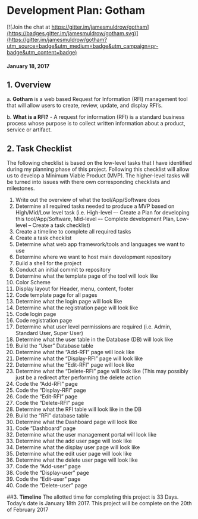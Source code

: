 # Development Plan: Gotham

[![Join the chat at https://gitter.im/jamesmuldrow/gotham](https://badges.gitter.im/jamesmuldrow/gotham.svg)](https://gitter.im/jamesmuldrow/gotham?utm_source=badge&utm_medium=badge&utm_campaign=pr-badge&utm_content=badge)

#### January 18, 2017

## 1.	<b>Overview</b>
a.	<b>Gotham</b> is a web based Request for Information (RFI) management tool that will allow users to create, review, update, and display RFI’s.

b.	<b>What is a RFI?</b> - A request for information (RFI) is a standard business process whose purpose is to collect written information about a product, service or artifact.

## 2.        <b>Task Checklist</b> 
The following checklist is based on the low-level tasks that I have identified during my planning phase of this project. Following this checklist will allow us to develop a Minimum Viable Product (MVP). The higher-level tasks will be turned into issues with there own corresponding checklists and milestones. 

1. Write out the overview of what the tool/App/Software does
2. Determine all required tasks needed to produce a MVP based on High/Mid/Low level task (i.e. High-level –- Create a Plan for developing this tool/App/Software, Mid-level –- Complete development Plan, Low-level – Create a task checklist)
3. Create a timeline to complete all required tasks
4. Create a task checklist
5. Determine what web app framework/tools and languages we want to use 
6. Determine where we want to host main development repository
7. Build a shell for the project
8. Conduct an initial commit to repository
9. Determine what the template page of the tool will look like
10. Color Scheme
11. Display layout for Header, menu, content, footer
12. Code template page for all pages
13. Determine what the login page will look like
14. Determine what the registration page will look like
15. Code login page
16. Code registration page
17. Determine what user level permissions are required (i.e. Admin, Standard User, Super User)
18. Determine what the user table in the Database (DB) will look like
19. Build the “User” Database table
20. Determine what the “Add-RFI” page will look like
21. Determine what the “Display-RFI” page will look like
22. Determine what the “Edit-RFI” page will look like
23. Determine what the “Delete-RFI” page will look like (This may possibly just be a redirect after performing the delete action
24. Code the “Add-RFI” page
25. Code the “Display-RFI” page
26. Code the “Edit-RFI” page
27. Code the “Delete-RFI” page
28. Determine what the RFI table will look like in the DB
29. Build the “RFI” database table
30. Determine what the Dashboard page will look like
31. Code “Dashboard” page
32. Determine what the user management portal will look like
33. Determine what the add user page will look like
34. Determine what the display user page will look like
35. Determine what the edit user page will look like
36. Determine what the delete user page will look like
37. Code the “Add-user” page
38. Code the “Display-user” page
39. Code the “Edit-user” page
40. Code the “Delete-user” page

##3.        <b>Timeline</b> 
The allotted time for completing this project is 33 Days. Today’s date is January 18th 2017. This project will be complete on the 20th of February 2017

